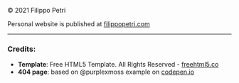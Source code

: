 &copy; 2021 Filippo Petri

Personal website is published at [filippopetri.com](https://filippopetri.com)

___

### Credits:
- **Template**: Free HTML5 Template. All Rights Reserved - [freehtml5.co](https://freehtml5.co)
- **404 page**: based on @purplexmoss example on [codepen.io](https://codepen.io/purplexmoss/pen/PoPyzMW)
